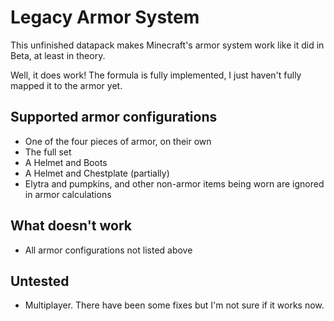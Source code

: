# Legacy Armor System
This unfinished datapack makes Minecraft's armor system work like it did in Beta, at least in theory.

Well, it does work! The formula is fully implemented, I just haven't fully mapped it to the armor yet.

## Supported armor configurations
* One of the four pieces of armor, on their own
* The full set
* A Helmet and Boots
* A Helmet and Chestplate (partially)
* Elytra and pumpkins, and other non-armor items being worn are ignored in armor calculations

## What doesn't work
* All armor configurations not listed above

## Untested
* Multiplayer. There have been some fixes but I'm not sure if it works now.